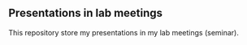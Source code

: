 Presentations in lab meetings
-----------------------------

This repository store my presentations in my lab meetings (seminar).
